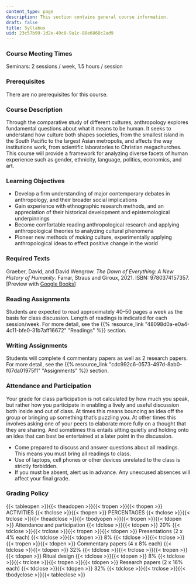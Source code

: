 ```yaml
---
content_type: page
description: This section contains general course information.
draft: false
title: Syllabus
uid: 23c57b99-1d2e-49c0-9a1c-88e6868c2ad9
---
```

### Course Meeting Times

Seminars: 2 sessions / week, 1.5 hours / session

### Prerequisites

There are no prerequisites for this course.

### Course Description

Through the comparative study of different cultures, anthropology explores fundamental questions about what it means to be human. It seeks to understand how culture both shapes societies, from the smallest island in the South Pacific to the largest Asian metropolis, and affects the way institutions work, from scientific laboratories to Christian megachurches. This course will provide a framework for analyzing diverse facets of human experience such as gender, ethnicity, language, politics, economics, and art.

### Learning Objectives

- Develop a firm understanding of major contemporary debates in anthropology, and their broader social implications
- Gain experience with ethnographic research methods, and an appreciation of their historical development and epistemological underpinnings
- Become comfortable reading anthropological research and applying anthropological theories to analyzing cultural phenomena
- Pioneer new methods of *making* culture, experimentally applying anthropological ideas to effect positive change in the world

### Required Texts

Graeber, David, and David Wengrow. *The Dawn of Everything: A New History of Humanity*. Farrar, Straus and Giroux, 2021. ISBN: ‎9780374157357. \[Preview with [Google Books](https://www.google.com/books/edition/The_Dawn_of_Everything/9xkQEAAAQBAJ?hl=en&gbpv=1)\]

### Reading Assignments

Students are expected to read approximately 40–50 pages a week as the basis for class discussion. Length of readings is indicated for each session/week. For more detail, see the {{% resource_link "48098d0a-e0a4-4c11-bfe0-31b7aff16672" "Readings" %}} section.

### Writing Assignments

Students will complete 4 commentary papers as well as 2 research papers. For more detail, see the {{% resource_link "cdc992c6-0573-497d-8ab0-f07da01975f1" "Assignments" %}} section.

### Attendance and Participation

Your grade for class participation is not calculated by how much you speak, but rather how you participate in enabling a lively and useful discussion both inside and out of class. At times this means bouncing an idea off the group or bringing up something that’s puzzling you. At other times this involves asking one of your peers to elaborate more fully on a thought that they are sharing. And sometimes this entails sitting quietly and holding onto an idea that can best be entertained at a later point in the discussion.

- Come prepared to discuss and answer questions about all readings. This means you must bring all readings to class.
- Use of laptops, cell phones or other devices unrelated to the class is strictly forbidden.
- If you must be absent, alert us in advance. Any unexcused absences will affect your final grade.

### Grading Policy

{{< tableopen >}}{{< theadopen >}}{{< tropen >}}{{< thopen >}}
ACTIVITIES
{{< thclose >}}{{< thopen >}}
PERCENTAGES
{{< thclose >}}{{< trclose >}}{{< theadclose >}}{{< tbodyopen >}}{{< tropen >}}{{< tdopen >}}
Attendance and participation
{{< tdclose >}}{{< tdopen >}}
20%
{{< tdclose >}}{{< trclose >}}{{< tropen >}}{{< tdopen >}}
Presentations (2 x 4% each)
{{< tdclose >}}{{< tdopen >}}
8%
{{< tdclose >}}{{< trclose >}}{{< tropen >}}{{< tdopen >}}
Commentary papers (4 x 8% each)
{{< tdclose >}}{{< tdopen >}}
32%
{{< tdclose >}}{{< trclose >}}{{< tropen >}}{{< tdopen >}}
Ritual design
{{< tdclose >}}{{< tdopen >}}
8%
{{< tdclose >}}{{< trclose >}}{{< tropen >}}{{< tdopen >}}
Research papers (2 x 16% each)
{{< tdclose >}}{{< tdopen >}}
32%
{{< tdclose >}}{{< trclose >}}{{< tbodyclose >}}{{< tableclose >}}